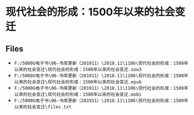 # 现代社会的形成：1500年以来的社会变迁

## Files

- `F:/5000G电子书\06-书库更新（201911）\2018.11\1106\现代社会的形成：1500年以来的社会变迁\现代社会的形成：1500年以来的社会变迁.azw3`
- `F:/5000G电子书\06-书库更新（201911）\2018.11\1106\现代社会的形成：1500年以来的社会变迁\现代社会的形成：1500年以来的社会变迁.epub`
- `F:/5000G电子书\06-书库更新（201911）\2018.11\1106\现代社会的形成：1500年以来的社会变迁\现代社会的形成：1500年以来的社会变迁.mobi`
- `F:/5000G电子书\06-书库更新（201911）\2018.11\1106\现代社会的形成：1500年以来的社会变迁\files.txt`
